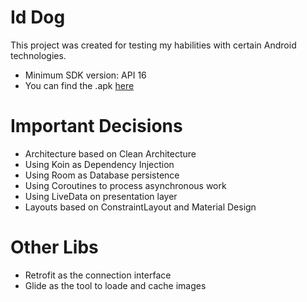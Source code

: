 # Id Dog

This project was created for testing my habilities with certain Android technologies.

- Minimum SDK version: API 16
- You can find the .apk [here](https://github.com/cfgdemelo/iddog/blob/master/app/build/outputs/apk/debug/app-debug.apk)

# Important Decisions

- Architecture based on Clean Architecture
- Using Koin as Dependency Injection
- Using Room as Database persistence
- Using Coroutines to process asynchronous work
- Using LiveData on presentation layer
- Layouts based on ConstraintLayout and Material Design

# Other Libs
- Retrofit as the connection interface
- Glide as the tool to loade and cache images
